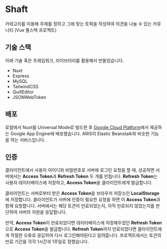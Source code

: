 # Shaft

카테고리를 이용해 주제를 정하고 그에 맞는 토픽을 작성하여 의견을 나눌 수 있는 커뮤니티 (Vue 풀스택 프로젝트)

## 기술 스택

아래 기술 혹은 프레임워크, 라이브러리를 활용해서 만들었습니다.

- Nuxt
- Express
- MySQL
- TailwindCSS
- QuillEditor
- JSONWebToken

## 배포

로컬에서 Nuxt를 Universal Mode로 빌드한 후 [Google Cloud Platform](https://cloud.google.com/)에서 제공하는 Google App Engine에 배포했습니다. AWS의 Elastic Beanstalk와 비슷한 기능을 하는 서비스입니다.

## 인증

클라이언트에서 사용자 아이디와 비밀번호로 서버에 로그인 요청을 할 때, 성공하면 서버에서는 **Access Token**과 **Refresh Token** 두 개를 만듭니다. **Refresh Token**는 사용자 데이터베이스에 저장하고, **Access Token**을 클라이언트에게 발급합니다.

클라이언트는 서버로부터 받은 **Access Token**을 브라우저 저장소인 **LocalStorage**에 저장합니다. 클라이언트가 서버에 인증이 필요한 요청을 하면 이 **Access Token**과 함께 요청합니다. 서버에서는 해당 토큰이 만료되었는지, 아직 만료되지 않았는지를 판단하여 서버의 자원을 응답합니다.

만약, **Access Token**이 만료되었다면 데이터베이스에 저장해두었던 **Refresh Token**으로 **Access Token**을 발급합니다. **Refresh Token**까지 만료되었다면 클라이언트에게 적절한 오류로 응답하여 다시 로그인해야된다고 알려줍니다. 프로젝트에서는 토큰의 만료 기간을 각각 1시간과 1주일로 정했습니다.
